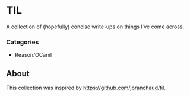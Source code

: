 # TIL

A collection of (hopefully) concise write-ups on things I've come across.

### Categories

- Reason/OCaml

## About

This collection was inspired by https://github.com/jbranchaud/til.
